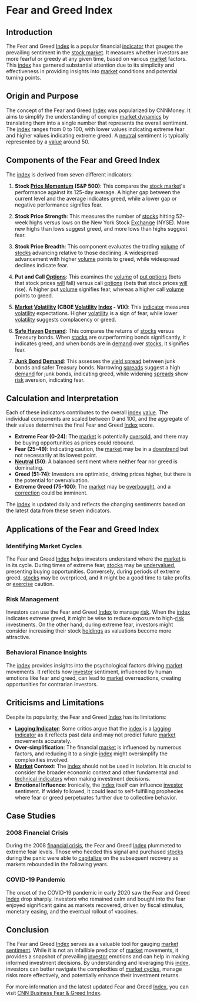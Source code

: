 # Fear and Greed Index

## Introduction

The Fear and Greed [Index](../i/index_instrument.md) is a popular financial [indicator](../i/indicator.md) that gauges the prevailing sentiment in the [stock market](../s/stock_market.md). It measures whether investors are more fearful or greedy at any given time, based on various [market](../m/market.md) factors. This [index](../i/index_instrument.md) has garnered substantial attention due to its simplicity and effectiveness in providing insights into [market](../m/market.md) conditions and potential turning points.

## Origin and Purpose

The concept of the Fear and Greed [Index](../i/index_instrument.md) was popularized by CNNMoney. It aims to simplify the understanding of complex [market dynamics](../m/market_dynamics.md) by translating them into a single number that represents the overall sentiment. The [index](../i/index_instrument.md) ranges from 0 to 100, with lower values indicating extreme fear and higher values indicating extreme greed. A [neutral](../n/neutral.md) sentiment is typically represented by a [value](../v/value.md) around 50.

## Components of the Fear and Greed Index

The [index](../i/index_instrument.md) is derived from seven different indicators:

1. **Stock [Price Momentum](../p/price_momentum.md) (S&P 500)**: This compares the [stock market](../s/stock_market.md)'s performance against its 125-day average. A higher gap between the current level and the average indicates greed, while a lower gap or negative performance signifies fear.

2. **Stock Price Strength**: This measures the number of [stocks](../s/stock.md) hitting 52-week highs versus lows on the New York Stock [Exchange](../e/exchange.md) (NYSE). More new highs than lows suggest greed, and more lows than highs suggest fear.

3. **Stock Price Breadth**: This component evaluates the trading [volume](../v/volume.md) of [stocks](../s/stock.md) advancing relative to those declining. A widespread advancement with higher [volume](../v/volume.md) points to greed, while widespread declines indicate fear.

4. **Put and Call [Options](../o/options.md)**: This examines the [volume](../v/volume.md) of [put options](../p/put_options.md) (bets that stock prices [will](../w/will.md) fall) versus call [options](../o/options.md) (bets that stock prices [will](../w/will.md) rise). A higher put [volume](../v/volume.md) signifies fear, whereas a higher call [volume](../v/volume.md) points to greed.

5. **[Market](../m/market.md) [Volatility](../v/volatility.md) (CBOE [Volatility](../v/volatility.md) [Index](../i/index_instrument.md) - VIX)**: This [indicator](../i/indicator.md) measures [volatility](../v/volatility.md) expectations. Higher [volatility](../v/volatility.md) is a sign of fear, while lower [volatility](../v/volatility.md) suggests complacency or greed.

6. **[Safe Haven](../s/safe_haven.md) [Demand](../d/demand.md)**: This compares the returns of [stocks](../s/stock.md) versus Treasury bonds. When [stocks](../s/stock.md) are outperforming bonds significantly, it indicates greed, and when bonds are in [demand](../d/demand.md) over [stocks](../s/stock.md), it signifies fear.

7. **[Junk Bond](../j/junk_bond.md) [Demand](../d/demand.md)**: This assesses the [yield spread](../y/yield_spread.md) between junk bonds and safer Treasury bonds. Narrowing [spreads](../s/spreads.md) suggest a high [demand](../d/demand.md) for junk bonds, indicating greed, while widening [spreads](../s/spreads.md) show [risk](../r/risk.md) aversion, indicating fear.

## Calculation and Interpretation

Each of these indicators contributes to the overall [index](../i/index_instrument.md) [value](../v/value.md). The individual components are scaled between 0 and 100, and the aggregate of their values determines the final Fear and Greed [Index](../i/index_instrument.md) score.

- **Extreme Fear (0-24)**: The [market](../m/market.md) is potentially [oversold](../o/oversold.md), and there may be buying opportunities as prices could rebound.
- **Fear (25-49)**: Indicating caution, the [market](../m/market.md) may be in a [downtrend](../d/downtrend.md) but not necessarily at its lowest point.
- **[Neutral](../n/neutral.md) (50)**: A balanced sentiment where neither fear nor greed is dominating.
- **Greed (51-74)**: Investors are optimistic, driving prices higher, but there is the potential for overvaluation.
- **Extreme Greed (75-100)**: The [market](../m/market.md) may be [overbought](../o/overbought.md), and a [correction](../c/correction.md) could be imminent.

The [index](../i/index_instrument.md) is updated daily and reflects the changing sentiments based on the latest data from these seven indicators.

## Applications of the Fear and Greed Index

### Identifying Market Cycles

The Fear and Greed [Index](../i/index_instrument.md) helps investors understand where the [market](../m/market.md) is in its cycle. During times of extreme fear, [stocks](../s/stock.md) may be [undervalued](../u/undervalued.md), presenting buying opportunities. Conversely, during periods of extreme greed, [stocks](../s/stock.md) may be overpriced, and it might be a good time to take profits or [exercise](../e/exercise.md) caution.

### Risk Management

Investors can use the Fear and Greed [Index](../i/index_instrument.md) to manage [risk](../r/risk.md). When the [index](../i/index_instrument.md) indicates extreme greed, it might be wise to reduce exposure to high-[risk](../r/risk.md) investments. On the other hand, during extreme fear, investors might consider increasing their stock [holdings](../h/holdings.md) as valuations become more attractive.

### Behavioral Finance Insights

The [index](../i/index_instrument.md) provides insights into the psychological factors driving [market](../m/market.md) movements. It reflects how [investor](../i/investor.md) sentiment, influenced by human emotions like fear and greed, can lead to [market](../m/market.md) overreactions, creating opportunities for contrarian investors.

## Criticisms and Limitations

Despite its popularity, the Fear and Greed [Index](../i/index_instrument.md) has its limitations:

- **[Lagging Indicator](../l/lagging_indicator.md)**: Some critics argue that the [index](../i/index_instrument.md) is a [lagging indicator](../l/lagging_indicator.md) as it reflects past data and may not predict future [market](../m/market.md) movements accurately.
- **Over-simplification**: The financial [market](../m/market.md) is influenced by numerous factors, and reducing it to a single [index](../i/index_instrument.md) might oversimplify the complexities involved.
- **[Market](../m/market.md) Context**: The [index](../i/index_instrument.md) should not be used in isolation. It is crucial to consider the broader economic context and other fundamental and [technical indicators](../t/technical_indicators.md) when making investment decisions.
- **Emotional Influence**: Ironically, the [index](../i/index_instrument.md) itself can influence [investor](../i/investor.md) sentiment. If widely followed, it could lead to self-fulfilling prophecies where fear or greed perpetuates further due to collective behavior.

## Case Studies

### 2008 Financial Crisis

During the 2008 [financial crisis](../f/financial_crisis.md), the Fear and Greed [Index](../i/index_instrument.md) plummeted to extreme fear levels. Those who heeded this signal and purchased [stocks](../s/stock.md) during the panic were able to [capitalize](../c/capitalize.md) on the subsequent recovery as markets rebounded in the following years.

### COVID-19 Pandemic

The onset of the COVID-19 pandemic in early 2020 saw the Fear and Greed [Index](../i/index_instrument.md) drop sharply. Investors who remained calm and bought into the fear enjoyed significant gains as markets recovered, driven by fiscal stimulus, monetary easing, and the eventual rollout of vaccines.

## Conclusion

The Fear and Greed [Index](../i/index_instrument.md) serves as a valuable tool for gauging [market sentiment](../m/market_sentiment.md). While it is not an infallible predictor of [market](../m/market.md) movements, it provides a snapshot of prevailing [investor](../i/investor.md) emotions and can help in making informed investment decisions. By understanding and leveraging this [index](../i/index_instrument.md), investors can better navigate the complexities of [market cycles](../m/market_cycles.md), manage risks more effectively, and potentially enhance their investment returns.

For more information and the latest updated Fear and Greed [Index](../i/index_instrument.md), you can visit [CNN Business Fear & Greed Index](https://money.cnn.com/data/fear-and-greed/).
